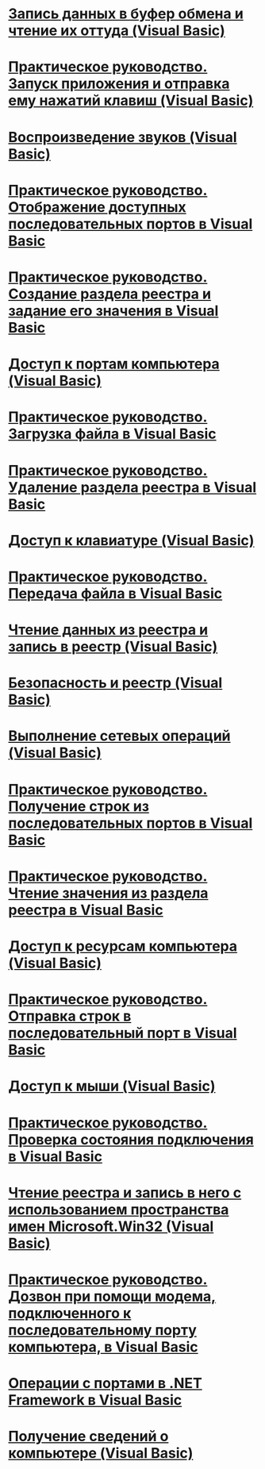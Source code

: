 # [Запись данных в буфер обмена и чтение их оттуда (Visual Basic)](storing-data-to-and-reading-from-the-clipboard.md)
# [Практическое руководство. Запуск приложения и отправка ему нажатий клавиш (Visual Basic)](how-to-start-an-application-and-send-it-keystrokes.md)
# [Воспроизведение звуков (Visual Basic)](playing-sounds.md)
# [Практическое руководство. Отображение доступных последовательных портов в Visual Basic](how-to-show-available-serial-ports.md)
# [Практическое руководство. Создание раздела реестра и задание его значения в Visual Basic](how-to-create-a-registry-key-and-set-its-value.md)
# [Доступ к портам компьютера (Visual Basic)](accessing-the-computer-s-ports.md)
# [Практическое руководство. Загрузка файла в Visual Basic](how-to-download-a-file.md)
# [Практическое руководство. Удаление раздела реестра в Visual Basic](how-to-delete-a-registry-key.md)
# [Доступ к клавиатуре (Visual Basic)](accessing-the-keyboard.md)
# [Практическое руководство. Передача файла в Visual Basic](how-to-upload-a-file.md)
# [Чтение данных из реестра и запись в реестр (Visual Basic)](reading-from-and-writing-to-the-registry.md)
# [Безопасность и реестр (Visual Basic)](security-and-the-registry.md)
# [Выполнение сетевых операций (Visual Basic)](performing-network-operations.md)
# [Практическое руководство. Получение строк из последовательных портов в Visual Basic](how-to-receive-strings-from-serial-ports.md)
# [Практическое руководство. Чтение значения из раздела реестра в Visual Basic](how-to-read-a-value-from-a-registry-key.md)
# [Доступ к ресурсам компьютера (Visual Basic)](index.md)
# [Практическое руководство. Отправка строк в последовательный порт в Visual Basic](how-to-send-strings-to-serial-ports.md)
# [Доступ к мыши (Visual Basic)](accessing-the-mouse.md)
# [Практическое руководство. Проверка состояния подключения в Visual Basic](how-to-check-connection-status.md)
# [Чтение реестра и запись в него с использованием пространства имен Microsoft.Win32 (Visual Basic)](reading-from-and-writing-to-the-registry-using-the-microsoft-win32-namespace.md)
# [Практическое руководство. Дозвон при помощи модема, подключенного к последовательному порту компьютера, в Visual Basic](how-to-dial-modems-attached-to-serial-ports.md)
# [Операции с портами в .NET Framework в Visual Basic](port-operations-in-the-net-framework.md)
# [Получение сведений о компьютере (Visual Basic)](getting-information-about-the-computer.md)
